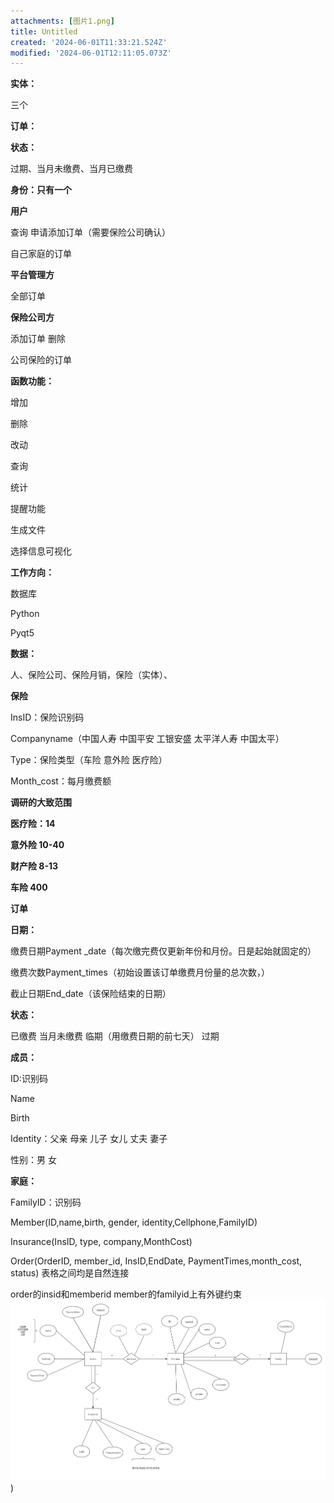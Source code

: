 ```yaml
---
attachments: [图片1.png]
title: Untitled
created: '2024-06-01T11:33:21.524Z'
modified: '2024-06-01T12:11:05.073Z'
---
```



**实体：**

三个

**订单：**

**状态：**

过期、当月未缴费、当月已缴费

**身份：只有一个**

**用户**

查询 申请添加订单（需要保险公司确认）

自己家庭的订单

**平台管理方**

全部订单

**保险公司方**

添加订单 删除

公司保险的订单

**函数功能：**

增加

删除

改动

查询

统计

提醒功能

生成文件

选择信息可视化

**工作方向：**

数据库

Python

Pyqt5

**数据：**

人、保险公司、保险月销，保险（实体）、

**保险**

InsID：保险识别码

Companyname（中国人寿 中国平安 工银安盛 太平洋人寿 中国太平）

Type：保险类型（车险 意外险 医疗险）

Month\_cost：每月缴费额

**调研的大致范围**

**医疗险：14**

**意外险 10-40**

**财产险 8-13**

**车险 400**

**订单**

**日期：**

缴费日期Payment \_date（每次缴完费仅更新年份和月份。日是起始就固定的）

缴费次数Payment\_times（初始设置该订单缴费月份量的总次数，）

截止日期End\_date（该保险结束的日期）

**状态：**

已缴费 当月未缴费 临期（用缴费日期的前七天） 过期

**成员：**

ID:识别码

Name

Birth

Identity：父亲 母亲 儿子 女儿 丈夫 妻子

性别：男 女

**家庭：**

FamilyID：识别码

Member(ID,name,birth, gender, identity,Cellphone,FamilyID)

Insurance(InsID, type, company,MonthCost)

Order(OrderID, member\_id, InsID,EndDate, PaymentTimes,month\_cost,
status)
表格之间均是自然连接

order的insid和memberid member的familyid上有外键约束
![image](https://github.com/CellophaneFlowers/FamilyinsuranceSystem/blob/master/%E5%9B%BE%E7%89%871.png))
